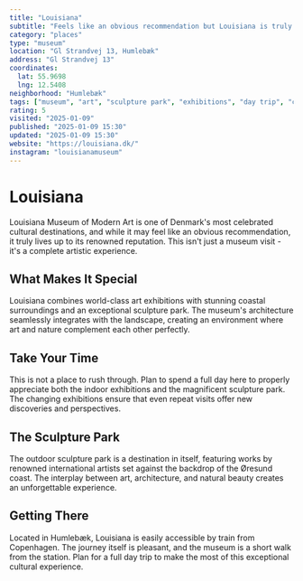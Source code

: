 ```yaml
---
title: "Louisiana"
subtitle: "Feels like an obvious recommendation but Louisiana is truly worth the trip. Take your time and enjoy both the exhibitions and the sculpture-park."
category: "places"
type: "museum"
location: "Gl Strandvej 13, Humlebæk"
address: "Gl Strandvej 13"
coordinates:
  lat: 55.9698
  lng: 12.5408
neighborhood: "Humlebæk"
tags: ["museum", "art", "sculpture park", "exhibitions", "day trip", "coast", "modern art"]
rating: 5
visited: "2025-01-09"
published: "2025-01-09 15:30"
updated: "2025-01-09 15:30"
website: "https://louisiana.dk/"
instagram: "louisianamuseum"
---
```


# Louisiana

Louisiana Museum of Modern Art is one of Denmark's most celebrated cultural destinations, and while it may feel like an obvious recommendation, it truly lives up to its renowned reputation. This isn't just a museum visit - it's a complete artistic experience.

## What Makes It Special

Louisiana combines world-class art exhibitions with stunning coastal surroundings and an exceptional sculpture park. The museum's architecture seamlessly integrates with the landscape, creating an environment where art and nature complement each other perfectly.

## Take Your Time

This is not a place to rush through. Plan to spend a full day here to properly appreciate both the indoor exhibitions and the magnificent sculpture park. The changing exhibitions ensure that even repeat visits offer new discoveries and perspectives.

## The Sculpture Park

The outdoor sculpture park is a destination in itself, featuring works by renowned international artists set against the backdrop of the Øresund coast. The interplay between art, architecture, and natural beauty creates an unforgettable experience.

## Getting There

Located in Humlebæk, Louisiana is easily accessible by train from Copenhagen. The journey itself is pleasant, and the museum is a short walk from the station. Plan for a full day trip to make the most of this exceptional cultural experience.